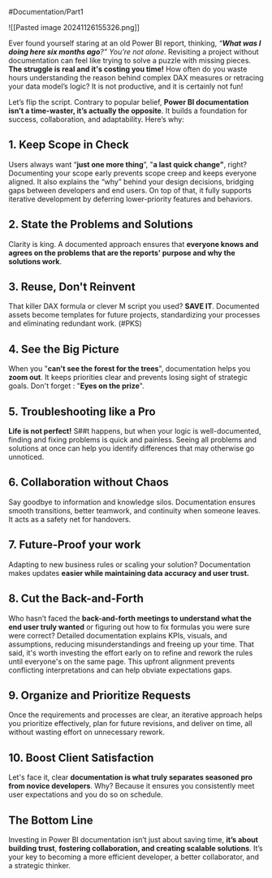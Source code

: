 #Documentation/Part1

![[Pasted image 20241126155326.png]]

Ever found yourself staring at an old Power BI report, thinking, _“**What was I doing here six months ago**?”_ _You’re not alone_. Revisiting a project without documentation can feel like trying to solve a puzzle with missing pieces. 
**The struggle is real and it's costing you time!** 
How often do you waste hours understanding the reason behind complex DAX measures or retracing your data model’s logic? It is not productive, and it is certainly not fun!

Let’s flip the script. Contrary to popular belief, **Power BI documentation isn’t a time-waster, it’s actually the opposite**. It builds a foundation for success, collaboration, and adaptability. Here’s why:

## **1. Keep Scope in Check**

Users always want “**just one more thing**”, "**a last quick change"**, right? Documenting your scope early prevents scope creep and keeps everyone aligned. It also explains the “why” behind your design decisions, bridging gaps between developers and end users. On top of that, it fully supports iterative development by deferring lower-priority features and behaviors.

## **2. State the Problems and Solutions**

Clarity is king. A documented approach ensures that **everyone knows and agrees on the problems that are the reports' purpose and why the solutions work**.

## **3. Reuse, Don't Reinvent**

That killer DAX formula or clever M script you used? **SAVE IT**. Documented assets become templates for future projects, standardizing your processes and eliminating redundant work. (#PKS)

## **4. See the Big Picture**

When you "**can't see the forest for the trees**", documentation helps you **zoom out**. It keeps priorities clear and prevents losing sight of strategic goals. Don't forget : "**Eyes on the prize**".

## **5. Troubleshooting like a Pro**

**Life is not perfect!** S##t happens, but when your logic is well-documented, finding and fixing problems is quick and painless. Seeing all problems and solutions at once can help you identify differences that may otherwise go unnoticed.

## **6. Collaboration without Chaos**

Say goodbye to information and knowledge silos. Documentation ensures smooth transitions, better teamwork, and continuity when someone leaves. It acts as a safety net for handovers. 

## **7. Future-Proof your work**

Adapting to new business rules or scaling your solution? Documentation makes updates **easier while maintaining data accuracy and user trust.**

## **8. Cut the Back-and-Forth**

Who hasn’t faced the **back-and-forth meetings to understand what the end user truly wanted** or figuring out how to fix formulas you were sure were correct? Detailed documentation explains KPIs, visuals, and assumptions, reducing misunderstandings and freeing up your time.
That said, it's worth investing the effort early on to refine and rework the rules until everyone's on the same page. This upfront alignment prevents conflicting interpretations and  can help obviate expectations gaps.

## **9. Organize and Prioritize Requests**

Once the requirements and processes are clear, an iterative approach helps you prioritize effectively, plan for future revisions, and deliver on time, all without wasting effort on unnecessary rework.

## **10. Boost Client Satisfaction**

Let's face it, clear **documentation is what truly separates seasoned pro from novice developers**. Why? Because it ensures you consistently meet user expectations and you do so on schedule.


## **The Bottom Line**

Investing in Power BI documentation isn’t just about saving time, **it’s about building trust**, **fostering collaboration, and creating scalable solutions**. It’s your key to becoming a more efficient developer, a better collaborator, and a strategic thinker.